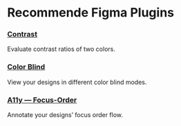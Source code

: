 # Recommende Figma Plugins

### [Contrast](https://www.figma.com/community/plugin/748533339900865323/Contrast)
Evaluate contrast ratios of two colors.

### [Color Blind](https://www.figma.com/community/plugin/733343906244951586/Color-Blind)
View your designs in different color blind modes.

### [A11y — Focus-Order](https://www.figma.com/community/plugin/731310036968334777/A11y---Focus-Order)
Annotate your designs’ focus order flow.